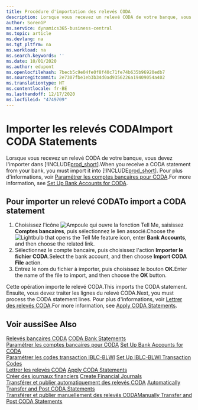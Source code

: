 ```yaml
---
title: Procédure d'importation des relevés CODA
description: Lorsque vous recevez un relevé CODA de votre banque, vous devez l'importer dans Business Central.
author: SorenGP
ms.service: dynamics365-business-central
ms.topic: article
ms.devlang: na
ms.tgt_pltfrm: na
ms.workload: na
ms.search.keywords: ''
ms.date: 10/01/2020
ms.author: edupont
ms.openlocfilehash: 7becb5c9e04fe0f8f40c71fe74b635b96920edb7
ms.sourcegitcommit: 2e7307fbe1eb3b34d0ad9356226a19409054a402
ms.translationtype: HT
ms.contentlocale: fr-BE
ms.lasthandoff: 12/17/2020
ms.locfileid: "4749709"
---
```

# <a name="import-coda-statements"></a><span data-ttu-id="e503e-103">Importer les relevés CODA</span><span class="sxs-lookup"><span data-stu-id="e503e-103">Import CODA Statements</span></span>
<span data-ttu-id="e503e-104">Lorsque vous recevez un relevé CODA de votre banque, vous devez l'importer dans [!INCLUDE[prod_short](../../includes/prod_short.md)].</span><span class="sxs-lookup"><span data-stu-id="e503e-104">When you receive a CODA statement from your bank, you must import it into [!INCLUDE[prod_short](../../includes/prod_short.md)].</span></span> <span data-ttu-id="e503e-105">Pour plus d'informations, voir [Paramétrer les comptes bancaires pour CODA](how-to-set-up-bank-accounts-for-coda.md).</span><span class="sxs-lookup"><span data-stu-id="e503e-105">For more information, see [Set Up Bank Accounts for CODA](how-to-set-up-bank-accounts-for-coda.md).</span></span>  

## <a name="to-import-a-coda-statement"></a><span data-ttu-id="e503e-106">Pour importer un relevé CODA</span><span class="sxs-lookup"><span data-stu-id="e503e-106">To import a CODA statement</span></span>  

1.  <span data-ttu-id="e503e-107">Choisissez l'icône ![Ampoule qui ouvre la fonction Tell Me](../../media/ui-search/search_small.png "Dites-moi ce que vous voulez faire"), saisissez **Comptes bancaires**, puis sélectionnez le lien associé.</span><span class="sxs-lookup"><span data-stu-id="e503e-107">Choose the ![Lightbulb that opens the Tell Me feature](../../media/ui-search/search_small.png "Tell me what you want to do") icon, enter **Bank Accounts**, and then choose the related link.</span></span>  
2.  <span data-ttu-id="e503e-108">Sélectionnez le compte bancaire, puis choisissez l'action **Importer le fichier CODA**.</span><span class="sxs-lookup"><span data-stu-id="e503e-108">Select the bank account, and then choose **Import CODA File** action.</span></span>  
3.  <span data-ttu-id="e503e-109">Entrez le nom du fichier à importer, puis choisissez le bouton **OK**.</span><span class="sxs-lookup"><span data-stu-id="e503e-109">Enter the name of the file to import, and then choose the **OK** button.</span></span>  

<span data-ttu-id="e503e-110">Cette opération importe le relevé CODA.</span><span class="sxs-lookup"><span data-stu-id="e503e-110">This imports the CODA statement.</span></span> <span data-ttu-id="e503e-111">Ensuite, vous devez traiter les lignes du relevé CODA.</span><span class="sxs-lookup"><span data-stu-id="e503e-111">Next, you must process the CODA statement lines.</span></span> <span data-ttu-id="e503e-112">Pour plus d'informations, voir [Lettrer des relevés CODA](how-to-apply-coda-statements.md).</span><span class="sxs-lookup"><span data-stu-id="e503e-112">For more information, see [Apply CODA Statements](how-to-apply-coda-statements.md).</span></span>  

## <a name="see-also"></a><span data-ttu-id="e503e-113">Voir aussi</span><span class="sxs-lookup"><span data-stu-id="e503e-113">See Also</span></span>  
 <span data-ttu-id="e503e-114">[Relevés bancaires CODA](coda-bank-statements.md) </span><span class="sxs-lookup"><span data-stu-id="e503e-114">[CODA Bank Statements](coda-bank-statements.md) </span></span>  
 <span data-ttu-id="e503e-115">[Paramétrer les comptes bancaires pour CODA](how-to-set-up-bank-accounts-for-coda.md) </span><span class="sxs-lookup"><span data-stu-id="e503e-115">[Set Up Bank Accounts for CODA](how-to-set-up-bank-accounts-for-coda.md) </span></span>  
 <span data-ttu-id="e503e-116">[Paramétrer les codes transaction IBLC-BLWI](how-to-set-up-iblc-blwi-transaction-codes.md) </span><span class="sxs-lookup"><span data-stu-id="e503e-116">[Set Up IBLC-BLWI Transaction Codes](how-to-set-up-iblc-blwi-transaction-codes.md) </span></span>  
 <span data-ttu-id="e503e-117">[Lettrer les relevés CODA](how-to-apply-coda-statements.md) </span><span class="sxs-lookup"><span data-stu-id="e503e-117">[Apply CODA Statements](how-to-apply-coda-statements.md) </span></span>  
 <span data-ttu-id="e503e-118">[Créer des journaux financiers](how-to-create-financial-journals.md) </span><span class="sxs-lookup"><span data-stu-id="e503e-118">[Create Financial Journals](how-to-create-financial-journals.md) </span></span>  
 <span data-ttu-id="e503e-119">[Transférer et publier automatiquement des relevés CODA](how-to-automatically-transfer-and-post-coda-statements.md) </span><span class="sxs-lookup"><span data-stu-id="e503e-119">[Automatically Transfer and Post CODA Statements](how-to-automatically-transfer-and-post-coda-statements.md) </span></span>  
 [<span data-ttu-id="e503e-120">Transférer et publier manuellement des relevés CODA</span><span class="sxs-lookup"><span data-stu-id="e503e-120">Manually Transfer and Post CODA Statements</span></span>](how-to-manually-transfer-and-post-coda-statements.md)
